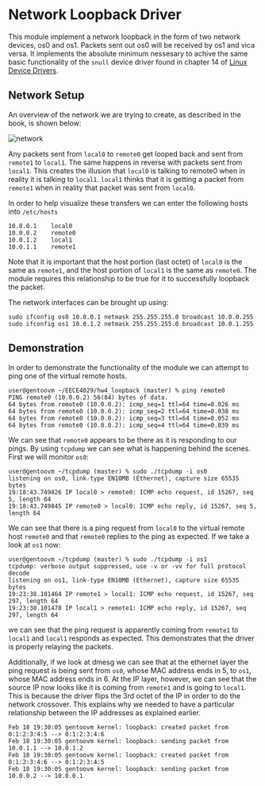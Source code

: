 Network Loopback Driver
=====================

This module implement a network loopback in the form of two network devices,
os0 and os1.  Packets sent out os0 will be received by os1 and vica versa.
It implements the absolute minimum nessesary to achive the same basic
functionality of the `snull` device driver found in chapter 14 of [Linux Device
Drivers](http://www.xml.com/ldd/chapter/book/).

Network Setup
-------------
An overview of the network we are trying to create, as described in the book,
is shown below:

![network](http://www.xml.com/ldd/chapter/book/figs/ldr2_1401.gif "network")

Any packets sent from `local0` to `remote0` get looped back and sent from
`remote1` to `local1`.  The same happens in reverse with packets sent from
`local1`. This creates the illusion that `local0` is talking to remote0 when in
reality it is talking to `local1`. `local1` thinks that it is getting a packet
from `remote1` when in reality that packet was sent from `local0`.

In order to help visualize these transfers we can enter the following hosts
into `/etc/hosts`

```
10.0.0.1 	local0
10.0.0.2 	remote0
10.0.1.2 	local1
10.0.1.1 	remote1
```

Note that it is important that the host portion (last octet) of `local0` is the
same as `remote1`, and the host portion of `local1` is the same as `remote0`.
The module requires this relationship to be true for it to successfully
loopback the packet.

The network interfaces can be brought up using:

```
sudo ifconfig os0 10.0.0.1 netmask 255.255.255.0 broadcast 10.0.0.255
sudo ifconfig os1 10.0.1.2 netmask 255.255.255.0 broadcast 10.0.1.255
```

Demonstration
-------------
In order to demonstrate the functionality of the module we can attempt to ping
one of the virtual remote hosts.

```
user@gentoovm ~/EECE4029/hw4_loopback (master) % ping remote0
PING remote0 (10.0.0.2) 56(84) bytes of data.
64 bytes from remote0 (10.0.0.2): icmp_seq=1 ttl=64 time=0.026 ms
64 bytes from remote0 (10.0.0.2): icmp_seq=2 ttl=64 time=0.038 ms
64 bytes from remote0 (10.0.0.2): icmp_seq=3 ttl=64 time=0.052 ms
64 bytes from remote0 (10.0.0.2): icmp_seq=4 ttl=64 time=0.039 ms
```

We can see that `remote0` appears to be there as it is responding to our pings.
By using `tcpdump` we can see what is happening behind the scenes. First we
will monitor `os0`:

```
user@gentoovm ~/tcpdump (master) % sudo ./tcpdump -i os0
listening on os0, link-type EN10MB (Ethernet), capture size 65535 bytes
19:18:43.749826 IP local0 > remote0: ICMP echo request, id 15267, seq 5, length 64
19:18:43.749845 IP remote0 > local0: ICMP echo reply, id 15267, seq 5, length 64
```

We can see that there is a ping request from `local0` to the virtual remote
host `remote0` and that `remote0` replies to the ping as expected. If we take a
look at `os1` now:

```
user@gentoovm ~/tcpdump (master) % sudo ./tcpdump -i os1
tcpdump: verbose output suppressed, use -v or -vv for full protocol decode
listening on os1, link-type EN10MB (Ethernet), capture size 65535 bytes
19:23:38.101464 IP remote1 > local1: ICMP echo request, id 15267, seq 297, length 64
19:23:38.101478 IP local1 > remote1: ICMP echo reply, id 15267, seq 297, length 64
```

we can see that the ping request is apparently coming from `remote1` to
`local1` and `local1` responds as expected. This demonstrates that the driver is
properly relaying the packets.

Additionally, if we look at dmesg we can see that at the ethernet layer the ping
request is being sent from `os0`, whose MAC address ends in 5, to `os1`, whose
MAC address ends in 6.  At the IP layer, however, we can see that the source IP
now looks like it is coming from `remote1` and is going to `local1`. This is
because the driver flips the 3rd octet of the IP in order to do the network
crossover.  This explains why we needed to have a particular relationship
between the IP addresses as explained earlier.

```
Feb 18 19:30:05 gentoovm kernel: loopback: created packet from 0:1:2:3:4:5 --> 0:1:2:3:4:6
Feb 18 19:30:05 gentoovm kernel: loopback: sending packet from 10.0.1.1 --> 10.0.1.2
Feb 18 19:30:05 gentoovm kernel: loopback: created packet from 0:1:2:3:4:6 --> 0:1:2:3:4:5
Feb 18 19:30:05 gentoovm kernel: loopback: sending packet from 10.0.0.2 --> 10.0.0.1
```

